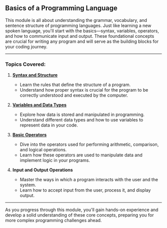 
## Basics of a Programming Language

This module is all about understanding the grammar, vocabulary, and sentence structure of programming languages. Just like learning a new spoken language, you'll start with the basics—syntax, variables, operators, and how to communicate input and output. These foundational concepts are crucial for writing any program and will serve as the building blocks for your coding journey.

---

### Topics Covered:

1. **[Syntax and Structure](https://github.com/PeteComSci/intro_comprog/tree/ed2accd0d11731f5e71b83b3c8b477d844a6cfb6/basics/syntax_structure)**
   - Learn the rules that define the structure of a program.
   - Understand how proper syntax is crucial for the program to be correctly understood and executed by the computer.

2. **[Variables and Data Types](https://github.com/PeteComSci/intro_comprog/tree/b0cb16c7bcb2ccc71e518b59027f8abb473f933c/basics/variables_data_types)**
   - Explore how data is stored and manipulated in programming.
   - Understand different data types and how to use variables to represent data in your code.

3. **[Basic Operators](https://github.com/PeteComSci/intro_comprog/tree/b0cb16c7bcb2ccc71e518b59027f8abb473f933c/basics/operators)**
   - Dive into the operators used for performing arithmetic, comparison, and logical operations.
   - Learn how these operators are used to manipulate data and implement logic in your programs.

4. **Input and Output Operations**
   - Master the ways in which a program interacts with the user and the system.
   - Learn how to accept input from the user, process it, and display output.

---

As you progress through this module, you'll gain hands-on experience and develop a solid understanding of these core concepts, preparing you for more complex programming challenges ahead.
